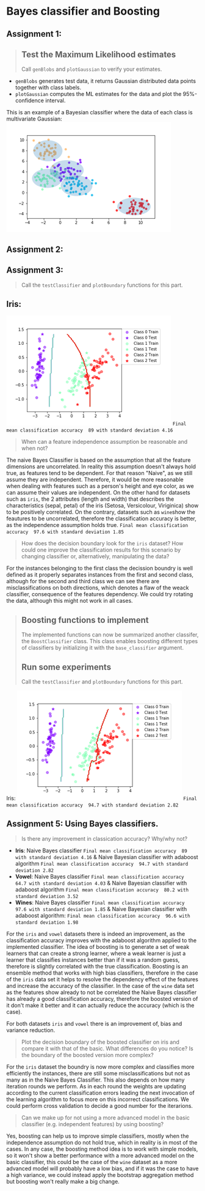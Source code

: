 # Bayes classifier and Boosting

## Assignment 1:
>## Test the Maximum Likelihood estimates
> Call `genBlobs` and `plotGaussian` to verify your estimates.
* `genBlobs` generates test data, it returns Gaussian distributed data points together with class labels.
* `plotGaussian` computes the ML estimates for the data and plot the 95%-confidence interval.

This is an example of a Bayesian classifier where the data of each class is multivariate Gaussian: 
![gauss](gauss.png)

## Assignment 2:

## Assignment 3:
> Call the `testClassifier` and `plotBoundary` functions for this part.
## Iris:

![nbc_iris](nbc_iris.png)
`Final mean classification accuracy  89 with standard deviation 4.16`


> When can a feature independence assumption be reasonable and when not?

The naive Bayes Classifier is based on the assumption that all the feature dimensions are uncorrelated. 
In reality this assumption doesn't always hold true, as features tend to be dependent. For that reason "Naive",
as we still assume they are independent. 
Therefore, it would be more reasonable when dealing with features such as a person's height and eye color, 
as we can assume their values are independent. On the other hand for datasets such as `iris`, the 2 attributes 
(length and width) that describes the characteristics (sepal, petal) of the iris (Setosa, Versicolour, Viriginica) 
show to be positively correlated. On the contrary, datasets such as `wine`show the feautures to be uncorrelated, therefore
the classification accuracy is better, as the independence assumption holds true. 
`Final mean classification accuracy  97.6 with standard deviation 1.85`

> How does the decision boundary look for the `iris` dataset? How could one improve the classification 
results for this scenario by changing classifier or, alternatively, manipulating the data?

For the instances belonging to the first class the decission boundry is well defined as it properly separates
instances from the first and second class, although for the second and third class we can see there are misclassifications
on both directions, which denotes a flaw of the weack classifier, consequence of the features dependency.
We could try rotating the data, although this might not work in all cases.

>## Boosting functions to implement
>The implemented functions can now be summarized another classifer,
the `BoostClassifier` class. This class enables boosting different types of classifiers by initializing 
it with the `base_classifier` argument. 
> ## Run some experiments
> Call the `testClassifier` and `plotBoundary` functions for this part.

Iris:
![b_nbc_iris](b_nbc_iris.png)
`Final mean classification accuracy  94.7 with standard deviation 2.82`

## Assignment 5: Using Bayes classifiers.

> Is there any improvement in classication accuracy? Why/why not?

* **Iris**: Naive Bayes classifier `Final mean classification accuracy  89 with standard deviation 4.16` & Naive Bayesian classifier with adaboost algorithm `Final mean classification accuracy  94.7 with standard deviation 2.82`
* **Vowel**: Naive Bayes classifier `Final mean classification accuracy  64.7 with standard deviation 4.03` & Naive Bayesian classifier with adaboost algorithm `Final mean classification accuracy  80.2 with standard deviation 3.52`
* **Wines**: Naive Bayes classifier  `Final mean classification accuracy  97.6 with standard deviation 1.85` & Naive Bayesian classifier with adaboost algorithm: `Final mean classification accuracy  96.6 with standard deviation 1.98`

For the `iris` and `vowel` datasets there is indeed an improvement, as the classification accuracy improves with the adaboost algorithm 
applied to the implemented classifier. The idea of boosting is to generate a set of weak learners that can create a strong learner, where
a weak learner is just a learner that classifies instances better than if it was a random guess, therefore is slightly correlated 
with the true classification.
Boosting is an ensemble method that works with high bias classifiers, therefore in the case of the `iris` data set it helps to resolve
the dependency effect of the features and increase the accuracy of the classifier. In the case of the `wine` data set as the features 
show already to not be correlated the Naive Bayes classifier has already a good classification accuracy, therefore the boosted version
of it don't make it better and it can actually reduce the accuracy (which is the case). 

For both datasets  `iris` and `vowel` there is  an improvement of, bias and variance reduction.

> Plot the decision boundary of the boosted classifier on iris and compare it with that of the basic.
What differences do you notice? Is the boundary of the boosted version more complex?

For the `iris` dataset the boundry is now more complex and classifies more efficiently the instances, there are still some 
misclassifications but not as many as in the Naive Bayes Classifier. This also depends on how many iteration rounds we perform.
As in each round the weights are updating according to the current classification errors leading the next invocation of the learning 
algorithm to focus more on this incorrect classifications. We could perform cross validation to decide a good number for the iterarions.

> Can we make up for not using a more advanced model in the basic classifier (e.g. independent features) by using boosting?

Yes, boosting can help us to improve simple classifiers, mostly when the independence assumption do not hold true, which in reality
is in most of the cases. In any case, the boosting method idea is to work with simple models, so it won't show a better performance with
a more advanced model on the basic classifier, this could be the case of the `wine` dataset as a more advanced model will probably have
a low bias, and if it was the case to have a high variance, we could instead apply the bootstrap aggregation method but boosting won't 
really make a big change.

